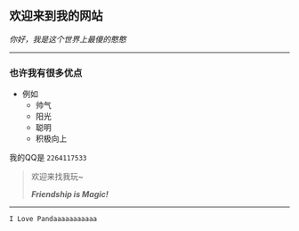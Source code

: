 ## 欢迎来到我的网站

*你好，我是这个世界上最傻的憨憨*

---

### 也许我有很多优点

- 例如
  - 帅气
  - 阳光
  - 聪明
  - 积极向上

我的QQ是 `2264117533`

> 欢迎来找我玩~
> 
> ***Friendship is Magic!***

---

```markdown
I Love Pandaaaaaaaaaaa
```
